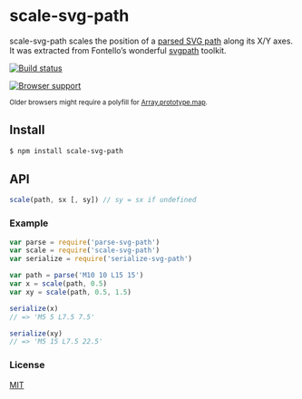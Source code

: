 # scale-svg-path
scale-svg-path scales the position of a [parsed SVG path](https://github.com/jkroso/parse-svg-path) along its X/Y axes. It was extracted from Fontello’s wonderful [svgpath](https://github.com/fontello/svgpath) toolkit.

[![Build status](https://travis-ci.org/michaelrhodes/scale-svg-path.png?branch=master)](https://travis-ci.org/michaelrhodes/scale-svg-path)

[![Browser support](https://ci.testling.com/michaelrhodes/scale-svg-path.png)](https://ci.testling.com/michaelrhodes/scale-svg-path)

<small>Older browsers might require a polyfill for [Array.prototype.map](http://kangax.github.io/es5-compat-table/#Array.prototype.map).</small>

## Install
```sh
$ npm install scale-svg-path
```

## API
```js
scale(path, sx [, sy]) // sy = sx if undefined
```

### Example
``` js
var parse = require('parse-svg-path')
var scale = require('scale-svg-path')
var serialize = require('serialize-svg-path')

var path = parse('M10 10 L15 15')
var x = scale(path, 0.5)
var xy = scale(path, 0.5, 1.5)

serialize(x)
// => 'M5 5 L7.5 7.5'

serialize(xy)
// => 'M5 15 L7.5 22.5'
```

### License
[MIT](http://opensource.org/licenses/MIT)
